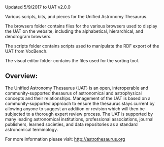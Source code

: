 Updated 5/9/2017 to UAT v2.0.0

Various scripts, bits, and pieces for the Unified Astronomy Thesaurus.

The browsers folder contains files for the various browsers used to display the UAT on the website, including the alphabetical, hierarchical, and dendrogram browsers.

The scripts folder contains scripts used to manipulate the RDF export of the UAT from VocBench.

The visual editor folder contains the files used for the sorting tool.

Overview: 
------------- 
The Unified Astronomy Thesaurus (UAT) is an open, interoperable and community-supported thesaurus of astronomical and astrophysical concepts and their relationships. Management of the UAT is based on a community-supported approach to ensure the thesaurus stays current by allowing anyone to suggest an addition or revision which will then be subjected to a thorough expert review process. The UAT is supported by many leading astronomical institutions, professional associations, journal publishers, learned societies, and data repositories as a standard astronomical terminology.

For more information please visit: http://astrothesaurus.org
